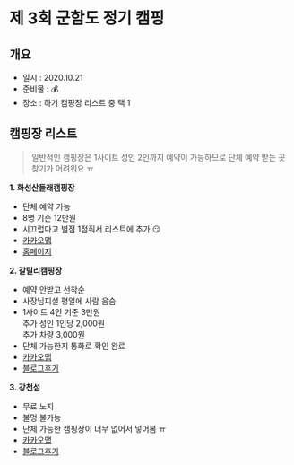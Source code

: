 
# 제 3회 군함도 정기 캠핑
## 개요
+ 일시 : 2020.10.21
+ 준비물 : 💰
+ 장소 : 하기 캠핑장 리스트 중 택 1

## 캠핑장 리스트
> 일반적인 캠핑장은 1사이트 성인 2인까지 예약이 가능하므로 단체 예약 받는 곳 찾기가 어려워요 ㅠ

**1. 화성산들래캠핑장**
+ 단체 예약 가능
+ 8명 기준 12만원
+ 시끄럽다고 별점 1점줘서 리스트에 추가 😏
+ [카카오맵](https://place.map.kakao.com/21054941)
+ [홈페이지](http://3560768.com/)

**2. 갈릴리캠핑장**
+ 예약 안받고 선착순
+ 사장님피셜 평일에 사람 음슴
+ 1사이트 4인 기준 3만원<br>추가 성인 1인당 2,000원<br>추가 차량 3,000원
+ 단체 가능한지 통화로 확인 완료
+ [카카오맵](https://place.map.kakao.com/1465565296)
+ [블로그후기](https://blog.naver.com/sanghun2080/221993436235)

**3. 강천섬**
+ 무료 노지
+ 불멍 불가능
+ 단체 가능한 캠핑장이 너무 없어서 넣어봄 ㅠ
+ [카카오맵](https://place.map.kakao.com/8174848)
+ [블로그후기](https://blog.naver.com/ggongmin2210/222070230329)
